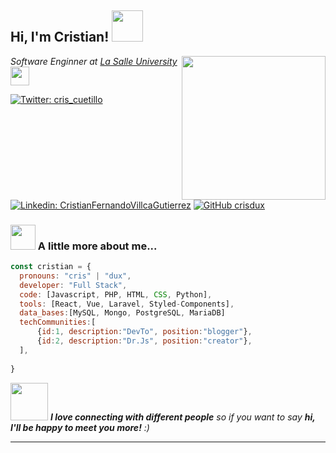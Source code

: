 <h2> Hi, I'm Cristian! <img src="https://media.giphy.com/media/25LxRtoT97mGOfE6Lh/giphy.gif" width="50"></h2>
<img align='right' src="https://media.giphy.com/media/JIX9t2j0ZTN9S/giphy.gif" width="230">
<p><em>Software Enginner at <a href="https://www.ulasalle.edu.bo/sp/">La Salle University</a><img src="https://media.giphy.com/media/WUlplcMpOCEmTGBtBW/giphy.gif" width="30"></br>
</em></p>

[![Twitter: cris_cuetillo](https://img.shields.io/twitter/follow/cris_cuetillo?style=social)](https://twitter.com/cris_cuetillo)
[![Linkedin: CristianFernandoVillcaGutierrez](https://img.shields.io/badge/-crisfer-blue?style=flat-square&logo=Linkedin&logoColor=white&link=https://www.linkedin.com/in/crisfer-dux)](https://www.linkedin.com/in/crisfer-dux/)
[![GitHub crisdux](https://img.shields.io/github/followers/crisdux?label=follow&style=social)](https://github.com/crisdux)



### <img src="https://media.giphy.com/media/12bugGuTq5Pv5m/giphy.gif" width="40"> A little more about me... 

```javascript
const cristian = {
  pronouns: "cris" | "dux",
  developer: "Full Stack",
  code: [Javascript, PHP, HTML, CSS, Python],
  tools: [React, Vue, Laravel, Styled-Components],
  data_bases:[MySQL, Mongo, PostgreSQL, MariaDB]
  techCommunities:[
      {id:1, description:"DevTo", position:"blogger"},
      {id:2, description:"Dr.Js", position:"creator"},
  ],
                
}
```

<img src="https://media.giphy.com/media/LnQjpWaON8nhr21vNW/giphy.gif" width="60"> <em><b>I love connecting with different people</b> so if you want to say <b>hi, I'll be happy to meet you more!</b> :)</em>

---
